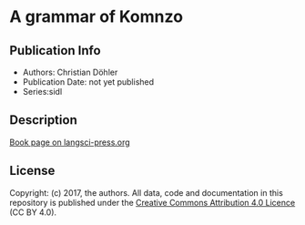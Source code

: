 # A grammar of Komnzo
## Publication Info
- Authors: Christian Döhler
- Publication Date: not yet published
- Series:sidl
## Description
[Book page on langsci-press.org](http://langsci-press.org/catalog/book/212)
## License
Copyright: (c) 2017, the authors.
All data, code and documentation in this repository is published under the [Creative Commons Attribution 4.0 Licence](http://creativecommons.org/licenses/by/4.0/) (CC BY 4.0).
